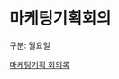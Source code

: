 # 마케팅기획회의

구분: 월요일

[마케팅기획 회의록](%E1%84%86%E1%85%A1%E1%84%8F%E1%85%A6%E1%84%90%E1%85%B5%E1%86%BC%E1%84%80%E1%85%B5%E1%84%92%E1%85%AC%E1%86%A8%20%E1%84%92%E1%85%AC%E1%84%8B%E1%85%B4%E1%84%85%E1%85%A9%E1%86%A8%20152e98ce7f7181989d34d567f0afffb3.csv)